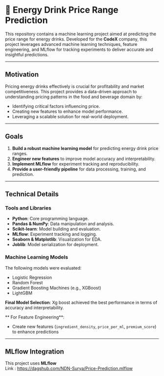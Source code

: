 # 🍹 **Energy Drink Price Range Prediction**

This repository contains a machine learning project aimed at predicting the price range for energy drinks. Developed for the **CodeX** company, this project leverages advanced machine learning techniques, feature engineering, and MLflow for tracking experiments to deliver accurate and insightful predictions.

---

## Motivation

Pricing energy drinks effectively is crucial for profitability and market competitiveness. This project provides a data-driven approach to understanding pricing patterns in the food and beverage domain by:

- Identifying critical factors influencing price.
- Creating new features to enhance model performance.
- Leveraging a scalable solution for real-world deployment.

---

## Goals

1. **Build a robust machine learning model** for predicting energy drink price ranges.
2. **Engineer new features** to improve model accuracy and interpretability.
3. **Implement MLflow** for experiment tracking and reproducibility.
4. **Provide a user-friendly pipeline** for data processing, training, and prediction.

---
## Technical Details

### Tools and Libraries

- **Python**: Core programming language.
- **Pandas & NumPy**: Data manipulation and analysis.
- **Scikit-learn**: Model building and evaluation.
- **MLflow**: Experiment tracking and logging.
- **Seaborn & Matplotlib**: Visualization for EDA.
- **Joblib**: Model serialization for deployment.



### Machine Learning Models

The following models were evaluated:

- Logistic Regression
- Random Forest
- Gradient Boosting Machines (e.g., XGBoost)
- LightGBM

**Final Model Selection**: Xg boost achieved the best performance in terms of accuracy and interpretability.

 ** For Feature Engineering**:
   - Create new features (`ingredient_density`, `price_per_ml`, `premium_score`) to enhance predictions

---

## MLflow Integration

This project uses **MLflow**   
Link :  https://dagshub.com/NDN-Surya/Price-Prediction.mlflow
